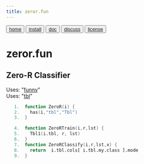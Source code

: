 ```yaml
---
title: zeror.fun
---
```


<button class="button button1"><a href="/fun/index">home</a></button>   <button class="button button2"><a href="/fun/INSTALL">install</a></button>   <button class="button button1"><a href="/fun/ABOUT">doc</a></button>   <button class="button button2"><a href="http://github.com/timm/fun/issues">discuss</a></button>    <button class="button button1"><a href="/fun/LICENSE">license</a></button> <br>



# zeror.fun
## Zero-R Classifier

Uses:  "[funny](funny)"<br>
Uses:  "[tbl](tbl)"<br>

```awk
   1.  function ZeroR(i) {
   2.    has(i,"tbl","Tbl") 
   3.  }
```

```awk
   4.  function ZeroRTrain(i,r,lst) { 
   5.    Tbl1(i.tbl, r, lst) 
   6.  }
   7.  function ZeroRClassify(i,r,lst,x) {
   8.    return  i.tbl.cols[ i.tbl.my.class ].mode
   9.  }
```
